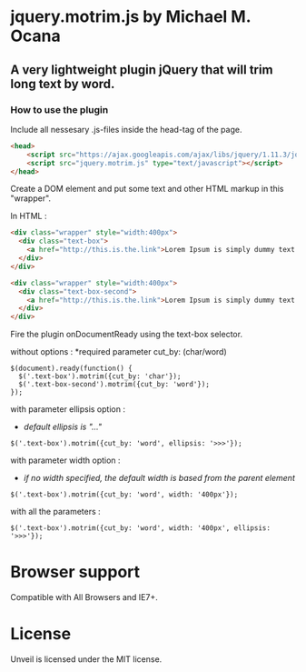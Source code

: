 # jquery.motrim.js by Michael M. Ocana

## A very lightweight plugin jQuery that will trim long text by word.

### How to use the plugin
Include all nessesary .js-files inside the head-tag of the page.

```html
<head>
    <script src="https://ajax.googleapis.com/ajax/libs/jquery/1.11.3/jquery.min.js"></script>
    <script src="jquery.motrim.js" type="text/javascript"></script>
</head>
```

Create a DOM element and put some text and other HTML markup in this "wrapper".

In HTML :

```html
<div class="wrapper" style="width:400px">
  <div class="text-box">
    <a href="http://this.is.the.link">Lorem Ipsum is simply dummy text of the printing and typesetting</a>
  </div>
</div>

<div class="wrapper" style="width:400px">
  <div class="text-box-second">
    <a href="http://this.is.the.link">Lorem Ipsum is simply dummy text of the printing and typesetting</a>
  </div>
</div>
```

Fire the plugin onDocumentReady using the text-box selector.

without options :
*required parameter cut_by: (char/word)
```
$(document).ready(function() {
  $('.text-box').motrim({cut_by: 'char'});
  $('.text-box-second').motrim({cut_by: 'word'});
});
```

with parameter ellipsis option :
- *default ellipsis is "..."*
```
$('.text-box').motrim({cut_by: 'word', ellipsis: '>>>'});
```

with parameter width option :
- *if no width specified, the default width is based from the parent element*
```
$('.text-box').motrim({cut_by: 'word', width: '400px'});
```

with all the parameters :
```
$('.text-box').motrim({cut_by: 'word', width: '400px', ellipsis: '>>>'});
```

# Browser support

Compatible with All Browsers and IE7+.

# License

Unveil is licensed under the MIT license.
